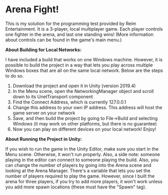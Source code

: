 # Arena Fight!

This is my solution for the programming test provided by Reim Entertainment. It is a 3-player, local multiplayer game. Each player controls one fighter in the arena, and last one standing wins! (More information about controls can be found in the game's main menu.)

**About Building for Local Networks:**

I have included a build that works on one Windows machine. However, it is possible to build the project in a way that lets you play across multiple Windows boxes that are all on the same local network. Below are the steps to do so.
  1. Download the project and open it in Unity (version 2019.4)
  2. In the Menu scene, open the NetworkingManager object and scroll down to its UnetTransport component
  3. Find the Connect Address, which is currently 127.0.0.1
  4. Change this address to your own IP address. This address will host the game server on your network
  5. Save, and then build the project by going to File->Build and selecting Windows (it may work on other platforms, but there is no guarantee)
  6. Now you can play on different devices on your local network! Enjoy!
 
**About Running the Project in Unity:**

If you wish to run the game in the Unity Editor, make sure you start in the Menu scene. Otherwise, it won't run properly. Also, a side note: someone playing in the editor can connect to someone playing the build. Also, you can change the number of players by going into the Arena scene and looking at the Arena Manager. There's a variable that lets you set the number of players required to play the game. However, since I built the arena for three players, if you try to add more players, it won't work unless you add more spawn locations (these must have the "Spawn" tag).
